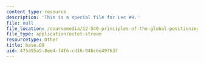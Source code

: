 ```yaml
---
content_type: resource
description: 'This is a special file for Lec #9.'
file: null
file_location: /coursemedia/12-540-principles-of-the-global-positioning-system-spring-2012/475a95a58ee4f4f6cd16846c6e497637_base.09
file_type: application/octet-stream
resourcetype: Other
title: base.09
uid: 475a95a5-8ee4-f4f6-cd16-846c6e497637
---
```

